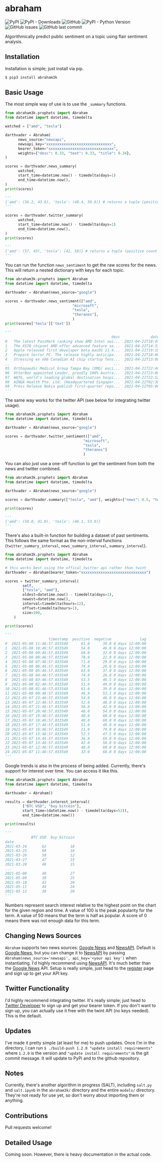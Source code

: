 # abraham

![PyPI](https://img.shields.io/pypi/v/abraham3k)
![PyPI - Downloads](https://img.shields.io/pypi/dm/abraham3k)
![GitHub](https://img.shields.io/github/license/ckinateder/abraham)
![PyPI - Python Version](https://img.shields.io/pypi/pyversions/abraham3k)
![GitHub issues](https://img.shields.io/github/issues/ckinateder/abraham)
![GitHub last commit](https://img.shields.io/github/last-commit/ckinateder/abraham)


Algorithmically predict public sentiment on a topic using flair sentiment analysis.

## Installation

Installation is simple; just install via pip.

```bash
$ pip3 install abraham3k
```

## Basic Usage

The most simple way of use is to use the `_summary` functions.

```python
from abraham3k.prophets import Abraham
from datetime import datetime, timedelta

watched = ["amd", "tesla"]

darthvader = Abraham(
      news_source="newsapi",
      newsapi_key="xxxxxxxxxxxxxxxxxxxxxxxxxxxxxx",
      bearer_token="xxxxxxxxxxxxxxxxxxxxxxxxxxxxxx",
      weights={"desc": 0.33, "text": 0.33, "title": 0.34},
)

scores = darthvader.news_summary(
      watched,
      start_time=datetime.now() - timedelta(days=1) 
      end_time=datetime.now(),
)
print(scores)

'''
{'amd': (56.2, 43.8), 'tesla': (40.4, 59.6)} # returns a tuple (positive count : negative count)
'''

scores = darthvader.twitter_summary(
      watched,
      start_time=datetime.now() - timedelta(days=1) 
      end_time=datetime.now(),
)
print(scores)

'''
{'amd': (57, 43), 'tesla': (42, 58)} # returns a tuple (positive count : negative count)
'''
```

You can run the function `news_sentiment` to get the raw scores for the news. This will return a nested dictionary with keys for each topic.

```python
from abraham3k.prophets import Abraham
from datetime import datetime, timedelta

darthvader = Abraham(news_source="google") 

scores = darthvader.news_sentiment(["amd", 
                               "microsoft", 
                               "tesla", 
                               "theranos"],
                               )
print(scores['tesla']['text'])

'''
                                                 desc              datetime  probability sentiment
0   The latest PassMark ranking show AMD Intel swi...  2021-04-22T18:45:03Z     0.999276  NEGATIVE
1   The X570 chipset AMD offer advanced feature se...  2021-04-22T14:33:07Z     0.999649  POSITIVE
2   Apple released first developer beta macOS 11.4...  2021-04-21T19:10:02Z     0.990774  POSITIVE
3   Prepare terror PC. The release highly anticipa...  2021-04-22T18:00:02Z     0.839055  POSITIVE
4   Stressing ex x86 Canadian AI chip startup Tens...  2021-04-22T13:00:07Z     0.759295  POSITIVE
..                                                ...                   ...          ...       ...
95  Orthopaedic Medical Group Tampa Bay (OMG) exci...  2021-04-21T22:46:00Z     0.979155  POSITIVE
96  OtterBox appointed Leader, proudly 100% Austra...  2021-04-21T23:00:00Z     0.992927  POSITIVE
97  WATG, world's leading global destination hospi...  2021-04-21T22:52:00Z     0.993889  POSITIVE
98  AINQA Health Pte. Ltd. (Headquartered Singapor...  2021-04-22T02:30:00Z     0.641172  POSITIVE
99  Press Release Nokia publish first-quarter repo...  2021-04-22T05:00:00Z     0.894449  NEGATIVE
'''
```

The same way works for the twitter API (see below for integrating twitter usage).

```python
from abraham3k.prophets import Abraham
from datetime import datetime, timedelta

darthvader = Abraham(news_source="google") 

scores = darthvader.twitter_sentiment(["amd", 
                                    "microsoft", 
                                    "tesla", 
                                    "theranos"]
                                    )
```

You can also just use a one-off function to get the sentiment from both the news and twitter combined.

```python
from abraham3k.prophets import Abraham
from datetime import datetime, timedelta

darthvader = Abraham(news_source="google") 

scores = darthvader.summary(["tesla", "amd"], weights={"news": 0.5, "twitter": 0.5})

print(scores)

'''
{'amd': (59.0, 41.0), 'tesla': (46.1, 53.9)}
'''
```

There's also a built-in function for building a dataset of past sentiments. This follows the same format as the non-interval functions (`twitter_summary_interval`, `news_summary_interval`, `summary_interval`).

```python
from abraham3k.prophets import Abraham
from datetime import datetime, timedelta

# this works best using the offical twitter api rather than twint
darthvader = Abraham(bearer_token="xxxxxxxxxxxxxxxxxxxxxxxxxxxxxx") 

scores = twitter_summary_interval(
        self,
        ["tesla", "amd"],
        oldest=datetime.now() - timedelta(days=1),
        newest=datetime.now(),
        interval=timedelta(hours=12),
        offset=timedelta(hours=1),
        size=100,
    )

print(scores)

'''
                    timestamp  positive  negative             lag
0  2021-05-08 11:46:57.033549      61.0      39.0 0 days 12:00:00
1  2021-05-08 10:46:57.033549      54.0      46.0 0 days 12:00:00
2  2021-05-08 09:46:57.033549      68.0      32.0 0 days 12:00:00
3  2021-05-08 08:46:57.033549      78.0      22.0 0 days 12:00:00
4  2021-05-08 07:46:57.033549      71.0      29.0 0 days 12:00:00
5  2021-05-08 06:46:57.033549      74.0      26.0 0 days 12:00:00
6  2021-05-08 05:46:57.033549      63.0      37.0 0 days 12:00:00
7  2021-05-08 04:46:57.033549      74.0      26.0 0 days 12:00:00
8  2021-05-08 03:46:57.033549      53.5      46.5 0 days 12:00:00
9  2021-05-08 02:46:57.033549      51.0      49.0 0 days 12:00:00
10 2021-05-08 01:46:57.033549      61.0      39.0 0 days 12:00:00
11 2021-05-08 00:46:57.033549      46.9      53.1 0 days 12:00:00
12 2021-05-07 23:46:57.033549      54.0      46.0 0 days 12:00:00
13 2021-05-07 22:46:57.033549      52.0      48.0 0 days 12:00:00
14 2021-05-07 21:46:57.033549      58.0      42.0 0 days 12:00:00
15 2021-05-07 20:46:57.033549      46.0      54.0 0 days 12:00:00
16 2021-05-07 19:46:57.033549      40.0      60.0 0 days 12:00:00
17 2021-05-07 18:46:57.033549      40.0      60.0 0 days 12:00:00
18 2021-05-07 17:46:57.033549      51.0      49.0 0 days 12:00:00
19 2021-05-07 16:46:57.033549      21.0      79.0 0 days 12:00:00
20 2021-05-07 15:46:57.033549      52.5      47.5 0 days 12:00:00
21 2021-05-07 14:46:57.033549      36.0      64.0 0 days 12:00:00
22 2021-05-07 13:46:57.033549      42.0      58.0 0 days 12:00:00
23 2021-05-07 12:46:57.033549      40.0      60.0 0 days 12:00:00
24 2021-05-07 11:46:57.033549      32.0      68.0 0 days 12:00:00
'''
```

Google trends is also in the process of being added. Currently, there's support for interest over time. You can access it like this.

```python
from abraham3k.prophets import Abraham
from datetime import datetime, timedelta

darthvader = Abraham()

results = darthvader.interest_interval(
        ["BTC USD", "buy bitcoin"],
        start_time=(datetime.now() - timedelta(days=52)),
        end_time=datetime.now())

print(results)

'''
            BTC USD  buy bitcoin
date                            
2021-03-24       62           18
2021-03-25       68           16
2021-03-26       58           12
2021-03-27       47           15
2021-03-28       48           15
...
2021-05-08       48           27
2021-05-09       38           25
2021-05-10       43           20
2021-05-11       44           24
2021-05-12       38           20
'''
```

Numbers represent search interest relative to the highest point on the chart for the given region and time. A value of 100 is the peak popularity for the term. A value of 50 means that the term is half as popular. A score of 0 means there was not enough data for this term.

## Changing News Sources

`Abraham` supports two news sources: [Google News](https://news.google.com/) and [NewsAPI](https://newsapi.org/). Default is [Google News](https://news.google.com/), but you can change it to [NewsAPI](https://newsapi.org/) by passing `Abraham(news_source='newsapi', api_key='<your api key')` when instantiating. I'd highly recommend using [NewsAPI](https://newsapi.org/). It's much better than the [Google News](https://news.google.com/) API. Setup is really simple, just head to the [register](https://newsapi.org/register) page and sign up to get your API key.

## Twitter Functionality

I'd highly recommend integrating twitter. It's really simple; just head to [Twitter Developer](https://developer.twitter.com/en) to sign up and get your bearer token. If you don't want to sign up, you can actually use it free with the twint API (no keys needed). This is the default.

## Updates

I've made it pretty simple (at least for me) to push updates. Once I'm in the directory, I can run `$ ./build-push 1.2.0 "update install requirements"` where `1.2.0` is the version and `"update install requirements"` is the git commit message. It will update to PyPi and to the github repository.

## Notes

Currently, there's another algorithm in progress (SALT), including `salt.py` and `salt.ipynb` in the `abraham3k/` directory and the entire `models/` directory. They're not ready for use yet, so don't worry about importing them or anything.

## Contributions

Pull requests welcome!

## Detailed Usage

Coming soon. However, there is heavy documentation in the actual code.
